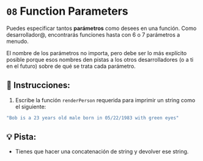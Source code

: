 # `08` Function Parameters

Puedes especificar tantos **parámetros** como desees en una función. Como desarrollador@, encontrarás funciones hasta con 6 o 7 parámetros a menudo. 

El nombre de los parámetros no importa, pero debe ser lo más explícito posible porque esos nombres den pistas a los otros desarrolladores (o a ti en el futuro) sobre de qué se trata cada parámetro.

## 📝 Instrucciones:

1.  Escribe la función `renderPerson` requerida para imprimir un string como el siguiente:

```js
"Bob is a 23 years old male born in 05/22/1983 with green eyes"
```

## 💡 Pista:

+ Tienes que hacer una concatenación de string y devolver ese string.